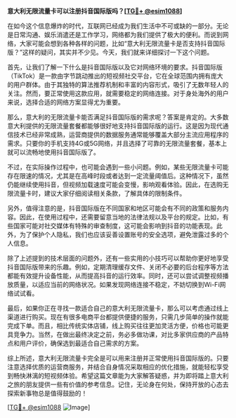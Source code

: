 **意大利无限流量卡可以注册抖音国际版吗？[[TG💪+ @esim1088](https://t.me/s/esim1088)]**

在如今这个信息爆炸的时代，互联网已经成为我们生活中不可或缺的一部分。无论是日常沟通、娱乐消遣还是工作学习，网络都为我们提供了极大的便利。而说到网络，大家可能会想到各种各样的问题，比如“意大利无限流量卡是否支持抖音国际版？”这样的疑问，其实并不少见。今天，我们就来详细探讨一下这个问题。

首先，让我们了解一下什么是抖音国际版以及它对网络环境的要求。抖音国际版（TikTok）是一款由字节跳动推出的短视频社交平台，它在全球范围内拥有庞大的用户群体。由于其独特的算法推荐机制和丰富的内容形式，吸引了无数年轻人的关注。然而，要正常使用这款应用，就需要稳定的网络连接。对于身处海外的用户来说，选择合适的网络方案显得尤为重要。

那么，意大利的无限流量卡能否满足抖音国际版的需求呢？答案是肯定的。大多数意大利提供的无限流量套餐都能够很好地支持抖音国际版的运行。这是因为现代通信技术已经非常成熟，运营商提供的数据服务通常能够覆盖大部分主流应用程序的需求。只要你的手机支持4G或5G网络，并且选择了可靠的无限流量套餐，基本上就可以流畅地使用抖音国际版了。

不过，在实际操作过程中，也可能会遇到一些小问题。例如，某些无限流量卡可能存在限速的情况，尤其是在高峰时段或者达到一定流量阈值后。这种情况下，虽然仍能继续使用抖音，但视频加载速度可能会变慢，影响观看体验。因此，在选购无限流量卡时，建议大家仔细阅读相关条款，了解具体的限制条件。

另外，值得注意的是，抖音国际版在不同国家和地区可能会有不同的政策和服务内容。因此，在使用过程中，还需要留意当地的法律法规以及平台的规定。比如，有些国家可能对社交媒体有特殊的审查制度，这可能会影响到抖音的功能表现。此外，为了保护个人隐私，我们也应该妥善设置账号的安全选项，避免泄露过多的个人信息。

除了上述提到的技术层面的问题外，还有一些实用的小技巧可以帮助你更好地享受抖音国际版带来的乐趣。例如，定期清理缓存文件、关闭不必要的后台程序等方法都能有效提升设备性能，从而提高抖音的运行效率。同时，还可以尝试调整视频播放质量，以适应当前的网络状况。如果发现网络连接不稳定，不妨切换到Wi-Fi网络试试看。

最后，如果你正在寻找一款适合自己的意大利无限流量卡，那么可以考虑通过线上渠道进行购买。现在有很多电商平台都提供便捷的服务，只需几步简单的操作就能完成下单。而且，相比传统实体店铺，线上购买往往更加灵活方便，价格也可能更具竞争力。当然，在做出最终决定之前，务必多做功课，对比多家供应商的产品特点和用户评价，确保选到最适合自己需求的方案。

综上所述，意大利无限流量卡完全是可以用来注册并正常使用抖音国际版的。只要注意选择优质的运营商服务，并结合自身情况采取相应的优化措施，就能轻松享受到畅快淋漓的短视频体验。希望这篇文章能为大家解答疑惑，并为即将踏上意大利之旅的朋友提供一些有价值的参考信息。记住，无论身在何处，保持开放的心态去探索新事物总是值得鼓励的！

[[TG💪+ @esim1088](https://t.me/s/esim1088) ![Image](https://i.postimg.cc/4NQfJmqS/Snipaste-2025-05-13-00-14-12.png)]